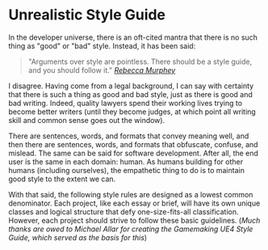 # Unrealistic Style Guide

In the developer universe, there is an oft-cited mantra that there is no such thing as
"good" or "bad" style. Instead, it has been said:

> "Arguments over style are pointless. There should be a style guide, and you should follow it."
> [*Rebecca Murphey*](https://rmurphey.com/)

I disagree. Having come from a legal background, I can say with certainty that there
is such a thing as good and bad style, just as there is good and bad writing. Indeed,
quality lawyers spend their working lives trying to become better writers (until they
become judges, at which point all writing skill and common sense goes out the window).

There are sentences, words, and formats that convey meaning well, and then there are
sentences, words, and formats that obfuscate, confuse, and mislead. The same can be
said for software development. After all, the end user is the same in each domain: human.
As humans building for other humans (including ourselves), the empathetic thing to
do is to maintain good style to the extent we can.

With that said, the following style rules are designed as a lowest common denominator.
Each project, like each essay or brief, will have its own unique classes and logical
structure that defy one-size-fits-all classification. However, each project should strive
to follow these basic guidelines. (*Much thanks are owed to Michael Allar for creating
the Gamemaking UE4 Style Guide, which served as the basis for this*)